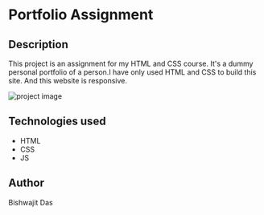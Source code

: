 # Portfolio Assignment

## Description

This project is an assignment for my HTML and CSS course. It's a dummy personal portfolio of a person.I have only used HTML and CSS to build this site. And this website is responsive.

<img src="/home/bisso/Desktop/projects/portfolio_assignment_Margit/portfolio_html.png" alt="project image">

## Technologies used

- HTML
- CSS
- JS

## Author

Bishwajit Das
